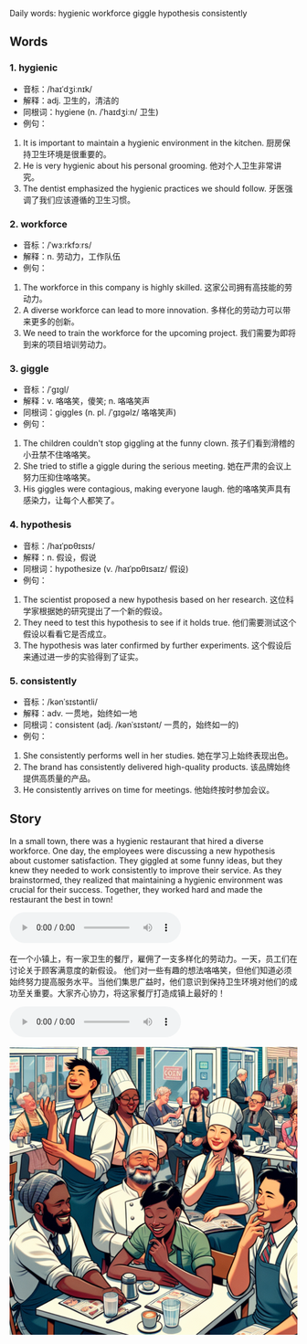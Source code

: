 Daily words: hygienic workforce giggle hypothesis consistently

## Words
### 1. hygienic
- 音标：/haɪˈdʒiːnɪk/ <span style="cursor: pointer;" onclick="document.getElementById('audio-player-1').play()"><i class="fas fa-volume-up"></i></span>
<audio id="audio-player-1" src="audios/words/hygienic.mp3" style="display:none;"></audio>
- 解释：adj. 卫生的，清洁的
- 同根词：hygiene (n. /ˈhaɪdʒiːn/ 卫生)
- 例句：
1. It is important to maintain a hygienic environment in the kitchen.
厨房保持卫生环境是很重要的。
2. He is very hygienic about his personal grooming.
他对个人卫生非常讲究。
3. The dentist emphasized the hygienic practices we should follow.
牙医强调了我们应该遵循的卫生习惯。

### 2. workforce
- 音标：/ˈwɜːrkfɔːrs/ <span style="cursor: pointer;" onclick="document.getElementById('audio-player-2').play()"><i class="fas fa-volume-up"></i></span>
<audio id="audio-player-2" src="audios/words/workforce.mp3" style="display:none;"></audio>
- 解释：n. 劳动力，工作队伍
- 例句：
1. The workforce in this company is highly skilled.
这家公司拥有高技能的劳动力。
2. A diverse workforce can lead to more innovation.
多样化的劳动力可以带来更多的创新。
3. We need to train the workforce for the upcoming project.
我们需要为即将到来的项目培训劳动力。

### 3. giggle
- 音标：/ˈɡɪɡl/ <span style="cursor: pointer;" onclick="document.getElementById('audio-player-3').play()"><i class="fas fa-volume-up"></i></span>
<audio id="audio-player-3" src="audios/words/giggle.mp3" style="display:none;"></audio>
- 解释：v. 咯咯笑，傻笑; n. 咯咯笑声
- 同根词：giggles (n. pl. /ˈɡɪɡəlz/ 咯咯笑声)
- 例句：
1. The children couldn't stop giggling at the funny clown.
孩子们看到滑稽的小丑禁不住咯咯笑。 
2. She tried to stifle a giggle during the serious meeting.
她在严肃的会议上努力压抑住咯咯笑。 
3. His giggles were contagious, making everyone laugh.
他的咯咯笑声具有感染力，让每个人都笑了。

### 4. hypothesis
- 音标：/haɪˈpɒθɪsɪs/ <span style="cursor: pointer;" onclick="document.getElementById('audio-player-4').play()"><i class="fas fa-volume-up"></i></span>
<audio id="audio-player-4" src="audios/words/hypothesis.mp3" style="display:none;"></audio>
- 解释：n. 假设，假说
- 同根词：hypothesize (v. /haɪˈpɒθɪsaɪz/ 假设)
- 例句：
1. The scientist proposed a new hypothesis based on her research.
这位科学家根据她的研究提出了一个新的假设。
2. They need to test this hypothesis to see if it holds true.
他们需要测试这个假设以看看它是否成立。
3. The hypothesis was later confirmed by further experiments.
这个假设后来通过进一步的实验得到了证实。

### 5. consistently
- 音标：/kənˈsɪstəntli/ <span style="cursor: pointer;" onclick="document.getElementById('audio-player-5').play()"><i class="fas fa-volume-up"></i></span>
<audio id="audio-player-5" src="audios/words/consistently.mp3" style="display:none;"></audio>
- 解释：adv. 一贯地，始终如一地
- 同根词：consistent (adj. /kənˈsɪstənt/ 一贯的，始终如一的)
- 例句：
1. She consistently performs well in her studies.
她在学习上始终表现出色。
2. The brand has consistently delivered high-quality products.
该品牌始终提供高质量的产品。
3. He consistently arrives on time for meetings.
他始终按时参加会议。

## Story
In a small town, there was a hygienic restaurant that hired a diverse workforce. One day, the employees were discussing a new hypothesis about customer satisfaction. They giggled at some funny ideas, but they knew they needed to work consistently to improve their service. As they brainstormed, they realized that maintaining a hygienic environment was crucial for their success. Together, they worked hard and made the restaurant the best in town!

<audio controls>
  <source src="./audios/story/2024-08-31-english.mp3" type="audio/mpeg">
  你的浏览器不支持音频元素。
</audio>
  

在一个小镇上，有一家卫生的餐厅，雇佣了一支多样化的劳动力。一天，员工们在讨论关于顾客满意度的新假设。 他们对一些有趣的想法咯咯笑，但他们知道必须始终努力提高服务水平。当他们集思广益时，他们意识到保持卫生环境对他们的成功至关重要。大家齐心协力，将这家餐厅打造成镇上最好的！

<audio controls>
  <source src="./audios/story/2024-08-31-chinese.mp3" type="audio/mpeg">
  你的浏览器不支持音频元素。
</audio>
  

![story](./images/2024-08-31.png)

